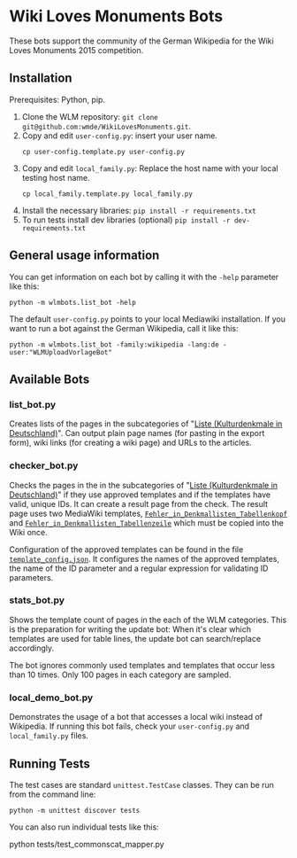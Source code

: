 # Wiki Loves Monuments Bots

These bots support the community of the German Wikipedia for the Wiki Loves Monuments 2015 competition.

## Installation

Prerequisites: Python, pip.

1. Clone the WLM repository: `git clone git@github.com:wmde/WikiLovesMonuments.git`.
2. Copy and edit `user-config.py`: insert your user name.
    ```
    cp user-config.template.py user-config.py
    ```
3. Copy and edit `local_family.py`: Replace the host name with your local testing host name.
    ```
    cp local_family.template.py local_family.py
    ```
4. Install the necessary libraries:
   `pip install -r requirements.txt`
5. To run tests install dev libraries (optional)
   `pip install -r dev-requirements.txt`

## General usage information

You can get information on each bot by calling it with the `-help` parameter like this:
```
python -m wlmbots.list_bot -help
```

The default `user-config.py` points to your local Mediawiki installation. If you want to run a bot against the German Wikipedia, call it like this:

```
python -m wlmbots.list_bot -family:wikipedia -lang:de -user:"WLMUploadVorlageBot"
```

## Available Bots
### list_bot.py
Creates lists of the pages in the subcategories of "[Liste (Kulturdenkmale in Deutschland)][wlm_liste]". Can output plain page names (for pasting in the export form), wiki links (for creating a wiki page) and URLs to the articles.

### checker_bot.py
Checks the pages in the in the subcategories of "[Liste (Kulturdenkmale in Deutschland)][wlm_liste]" if they use approved templates and if the templates
have valid, unique IDs. It can create a result page from the check. The result
page uses two MediaWiki templates, [`Fehler_in_Denkmallisten_Tabellenkopf`](wiki_templates/Fehler_in_Denkmallisten_Tabellenkopf.txt) and [`Fehler_in_Denkmallisten_Tabellenzeile`](wiki_templates/Fehler_in_Denkmallisten_Tabellenzeile.txt) which must be copied into the Wiki once.

Configuration of the approved templates can be found in the file [`template_config.json`](template_config.json). It configures the names of the approved templates, the name of the ID parameter and a regular expression for validating ID parameters.

### stats_bot.py
Shows the template count of pages in the each of the WLM categories. This is the preparation for writing the update bot: When it's clear which templates are used for table lines, the update bot can search/replace accordingly.

The bot ignores commonly used templates and templates that occur less than 10 times. Only 100 pages in each category are sampled.


### local_demo_bot.py
Demonstrates the usage of a bot that accesses a local wiki instead of Wikipedia.
If running this bot fails, check your `user-config.py` and `local_family.py` files.


## Running Tests
The test cases are standard `unittest.TestCase` classes. They can be run from the command line:

    python -m unittest discover tests

You can also run individual tests like this:

   python tests/test_commonscat_mapper.py

[wlm_liste]: https://de.wikipedia.org/wiki/Kategorie:Liste_(Kulturdenkmale_in_Deutschland)
